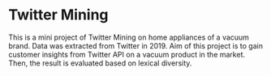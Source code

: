 # Twitter Mining
This is a mini project of Twitter Mining on home appliances of a vacuum brand. Data was extracted from Twitter in 2019. Aim of this project is to gain customer insights from Twitter API on a vacuum product in the market. Then, the result is evaluated based on lexical diversity.
